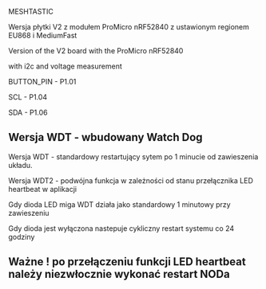 MESHTASTIC

Wersja płytki V2 z modułem ProMicro nRF52840 z ustawionym regionem EU868 i MediumFast

Version of the V2 board with the ProMicro nRF52840

with i2c and voltage measurement

BUTTON_PIN - P1.01

SCL - P1.04

SDA - P1.06

Wersja WDT - wbudowany Watch Dog
--------------------------------

Wersja WDT - standardowy restartujący sytem po 1 minucie od zawieszenia układu.

Wersja WDT2 - podwójna funkcja w zależności od stanu przełącznika LED heartbeat w aplikacji

Gdy dioda LED miga WDT działa jako standardowy 1 minutowy przy zawieszeniu

Gdy dioda jest wyłączona nastepuje cykliczny restart systemu co 24 godziny

Ważne ! po przełączeniu funkcji LED heartbeat należy niezwłocznie wykonać restart NODa
--------------------------------------------------------------------------------------

